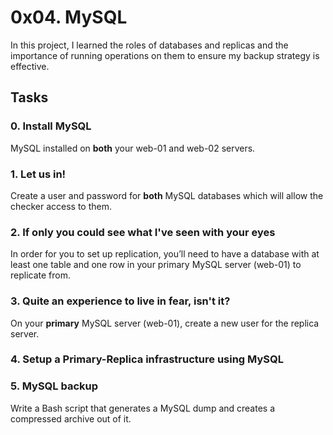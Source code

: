 # 0x04. MySQL
In this project, I learned the roles of databases and replicas and the importance of running operations on them to ensure my backup strategy is effective.

## Tasks

### 0. Install MySQL
MySQL installed on **both** your web-01 and web-02 servers.
### 1. Let us in!
Create a user and password for **both** MySQL databases which will allow the checker access to them.
### 2. If only you could see what I've seen with your eyes
In order for you to set up replication, you’ll need to have a database with at least one table and one row in your primary MySQL server (web-01) to replicate from.
### 3. Quite an experience to live in fear, isn't it?
On your **primary** MySQL server (web-01), create a new user for the replica server.
### 4. Setup a Primary-Replica infrastructure using MySQL
### 5. MySQL backup
Write a Bash script that generates a MySQL dump and creates a compressed archive out of it.

